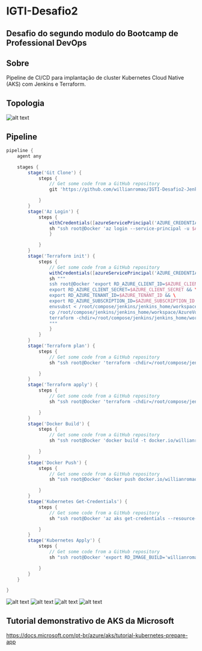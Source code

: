 # IGTI-Desafio2

## Desafio do segundo modulo do Bootcamp de Professional DevOps

## Sobre

Pipeline de CI/CD para implantação de cluster Kubernetes Cloud Native (AKS) com Jenkins e Terraform. 

## Topologia

![alt text](https://willianromaocursos.blob.core.windows.net/public/IGTI-Desafio2-DevOps.png)

## Pipeline

```groovy
pipeline {
    agent any

    stages {
        stage('Git Clone') {
            steps {
                // Get some code from a GitHub repository
                git 'https://github.com/willianromao/IGTI-Desafio2-Jenkins.git'

            }
        }
        stage('Az Login') {
            steps {
                withCredentials([azureServicePrincipal('AZURE_CREDENTIAL')]) {
                sh "ssh root@Docker 'az login --service-principal -u $AZURE_CLIENT_ID -p $AZURE_CLIENT_SECRET -t $AZURE_TENANT_ID'"
                }

            }
        }
        stage('Terraform init') {
            steps {
                // Get some code from a GitHub repository
                withCredentials([azureServicePrincipal('AZURE_CREDENTIAL')]) {
                sh """
                ssh root@Docker 'export RD_AZURE_CLIENT_ID=$AZURE_CLIENT_ID && \
				export RD_AZURE_CLIENT_SECRET=$AZURE_CLIENT_SECRET && \
				export RD_AZURE_TENANT_ID=$AZURE_TENANT_ID && \
				export RD_AZURE_SUBSCRIPTION_ID=$AZURE_SUBSCRIPTION_ID && \
				envsubst < /root/compose/jenkins/jenkins_home/workspace/AzureVotingApp/automation/main.tf > /root/compose/jenkins/jenkins_home/workspace/AzureVotingApp/automation/main.tf.bak && \
				cp /root/compose/jenkins/jenkins_home/workspace/AzureVotingApp/automation/main.tf.bak /root/compose/jenkins/jenkins_home/workspace/AzureVotingApp/automation/main.tf && \
				terraform -chdir=/root/compose/jenkins/jenkins_home/workspace/AzureVotingApp/automation init'
                """
                }
            }
        }
        stage('Terraform plan') {
            steps {
                // Get some code from a GitHub repository
                sh "ssh root@Docker 'terraform -chdir=/root/compose/jenkins/jenkins_home/workspace/AzureVotingApp/automation plan'"

            }
        }
        stage('Terraform apply') {
            steps {
                // Get some code from a GitHub repository
                sh "ssh root@Docker 'terraform -chdir=/root/compose/jenkins/jenkins_home/workspace/AzureVotingApp/automation apply -auto-approve'"

            }
        }
        stage('Docker Build') {
            steps {
                // Get some code from a GitHub repository
                sh "ssh root@Docker 'docker build -t docker.io/willianromao/azure-vote-front:v$BUILD_NUMBER /root/compose/jenkins/jenkins_home/workspace/AzureVotingApp/azure-vote'"

            }
        }
        stage('Docker Push') {
            steps {
                // Get some code from a GitHub repository
                sh "ssh root@Docker 'docker push docker.io/willianromao/azure-vote-front:v$BUILD_NUMBER'"

            }
        }
        stage('Kubernetes Get-Credentials') {
            steps {
                // Get some code from a GitHub repository
                sh "ssh root@Docker 'az aks get-credentials --resource-group jenkins-lab --name IGTI-aks1 --overwrite-existing'"

            }
        }
        stage('Kubernetes Apply') {
            steps {
                // Get some code from a GitHub repository
                sh "ssh root@Docker 'export RD_IMAGE_BUILD='willianromao/azure-vote-front:v$BUILD_NUMBER' && envsubst < /root/compose/jenkins/jenkins_home/workspace/AzureVotingApp/automation/azure-vote-all-in-one-redis.yaml | kubectl apply -f -'"

            }
        }
    }

}
```
![alt text](https://willianromaocursos.blob.core.windows.net/public/IGTI-Desafio2-DevOps-Pipeline.PNG) 
![alt text](https://willianromaocursos.blob.core.windows.net/public/IGTI-Desafio2-DevOps-Pipeline2.PNG)
![alt text](https://willianromaocursos.blob.core.windows.net/public/IGTI-Desafio2-DevOps-Pipeline3.PNG)
![alt text](https://willianromaocursos.blob.core.windows.net/public/IGTI-Desafio2-DevOps-Pipeline4.PNG)

## Tutorial demonstrativo de AKS da Microsoft

https://docs.microsoft.com/pt-br/azure/aks/tutorial-kubernetes-prepare-app
